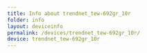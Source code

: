 ```yaml
---
title: Info about trendnet_tew-692gr_10r
folder: info
layout: deviceinfo
permalink: /devices/trendnet_tew-692gr_10r/
device: trendnet_tew-692gr_10r
---
```


